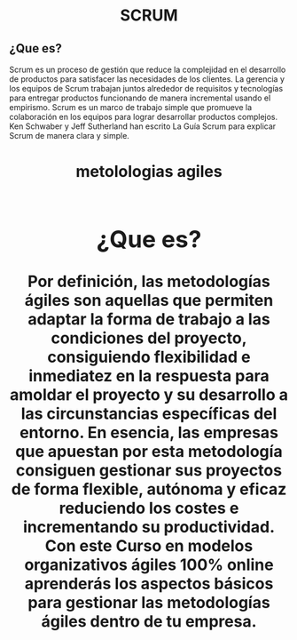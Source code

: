 <!DOCTYPE html>
<html>
<head>
</head>
<body>

<h1><center>SCRUM</h1>
<h2>¿Que es?</h2>
<p>Scrum es un proceso de gestión que reduce la complejidad en el desarrollo de productos para satisfacer las necesidades de los clientes. La gerencia y los equipos de Scrum trabajan juntos alrededor de requisitos y tecnologías para entregar productos funcionando de manera incremental usando el empirismo.
Scrum es un marco de trabajo simple que promueve la colaboración en los equipos para lograr desarrollar productos complejos. Ken Schwaber y Jeff Sutherland han escrito La Guía Scrum para explicar Scrum de manera clara y simple.</p>

<h1><center>metolologias agiles<h1>
<h2>¿Que es?</h2>
<p>Por definición, las metodologías ágiles son aquellas que permiten adaptar la forma de trabajo a las condiciones del proyecto, consiguiendo flexibilidad e inmediatez en la respuesta para amoldar el proyecto y su desarrollo a las circunstancias específicas del entorno.
En esencia, las empresas que apuestan por esta metodología consiguen gestionar sus proyectos de forma flexible, autónoma y eficaz reduciendo los costes e incrementando su productividad. Con este Curso en modelos organizativos ágiles 100% online aprenderás los aspectos básicos para gestionar las metodologías ágiles dentro de tu empresa.</p>

</body>
</html>
